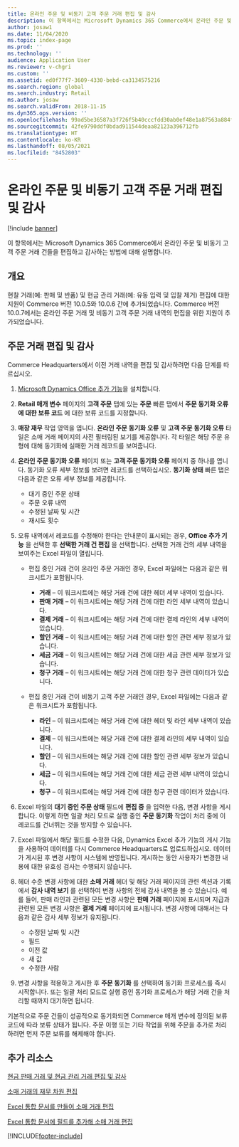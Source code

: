 ```yaml
---
title: 온라인 주문 및 비동기 고객 주문 거래 편집 및 감사
description: 이 항목에서는 Microsoft Dynamics 365 Commerce에서 온라인 주문 및 비동기 고객 주문 거래 건들을 편집하고 감사하는 방법에 대해 설명합니다.
author: josaw1
ms.date: 11/04/2020
ms.topic: index-page
ms.prod: ''
ms.technology: ''
audience: Application User
ms.reviewer: v-chgri
ms.custom: ''
ms.assetid: ed0f77f7-3609-4330-bebd-ca3134575216
ms.search.region: global
ms.search.industry: Retail
ms.author: josaw
ms.search.validFrom: 2018-11-15
ms.dyn365.ops.version: ''
ms.openlocfilehash: 99ad5be36587a3f726f5b40cccfdd30ab0ef48e1a87563a884f83264f40842fc
ms.sourcegitcommit: 42fe9790ddf0bdad911544deaa82123a396712fb
ms.translationtype: HT
ms.contentlocale: ko-KR
ms.lasthandoff: 08/05/2021
ms.locfileid: "8452803"
---
```

# <a name="edit-and-audit-online-order-and-asynchronous-customer-order-transactions"></a>온라인 주문 및 비동기 고객 주문 거래 편집 및 감사

[!include [banner](../includes/banner.md)]

이 항목에서는 Microsoft Dynamics 365 Commerce에서 온라인 주문 및 비동기 고객 주문 거래 건들을 편집하고 감사하는 방법에 대해 설명합니다.

## <a name="overview"></a>개요

현찰 거래(예: 판매 및 반품) 및 현금 관리 거래(예: 유동 입력 및 입찰 제거) 편집에 대한 지원이 Commerce 버전 10.0.5와 10.0.6 간에 추가되었습니다. Commerce 버전 10.0.7에서는 온라인 주문 거래 및 비동기 고객 주문 거래 내역의 편집을 위한 지원이 추가되었습니다.

## <a name="edit-and-audit-order-transactions"></a>주문 거래 편집 및 감사

Commerce Headquarters에서 이전 거래 내역을 편집 및 감사하려면 다음 단계를 따르십시오.

1. [Microsoft Dynamics Office 추가 기능](https://appsource.microsoft.com/product/office/WA104379629?tab=Overview)을 설치합니다.
1. **Retail 매개 변수** 페이지의 **고객 주문** 탭에 있는 **주문** 빠른 탭에서 **주문 동기화 오류에 대한 보류 코드** 에 대한 보류 코드를 지정합니다.
1. **매장 재무** 작업 영역을 엽니다. **온라인 주문 동기화 오류** 및 **고객 주문 동기화 오류** 타일은 소매 거래 페이지의 사전 필터링된 보기를 제공합니다. 각 타일은 해당 주문 유형에 대해 동기화에 실패한 거래 레코드를 보여줍니다.
1. **온라인 주문 동기화 오류** 페이지 또는 **고객 주문 동기화 오류** 페이지 중 하나를 엽니다. 동기화 오류 세부 정보를 보려면 레코드를 선택하십시오. **동기화 상태** 빠른 탭은 다음과 같은 오류 세부 정보를 제공합니다.

    - 대기 중인 주문 상태
    - 주문 오류 내역
    - 수정된 날짜 및 시간
    - 재시도 횟수

1. 오류 내역에서 레코드를 수정해야 한다는 안내문이 표시되는 경우, **Office 추가 기능** 을 선택한 후 **선택한 거래 건 편집** 을 선택합니다. 선택한 거래 건의 세부 내역을 보여주는 Excel 파일이 열립니다.

    - 편집 중인 거래 건이 온라인 주문 거래인 경우, Excel 파일에는 다음과 같은 워크시트가 포함됩니다.

        - **거래** – 이 워크시트에는 해당 거래 건에 대한 헤더 세부 내역이 있습니다.
        - **판매 거래** – 이 워크시트에는 해당 거래 건에 대한 라인 세부 내역이 있습니다.
        - **결제 거래** – 이 워크시트에는 해당 거래 건에 대한 결제 라인의 세부 내역이 있습니다.
        - **할인 거래** – 이 워크시트에는 해당 거래 건에 대한 할인 관련 세부 정보가 있습니다.
        - **세금 거래** – 이 워크시트에는 해당 거래 건에 대한 세금 관련 세부 정보가 있습니다.
        - **청구 거래** – 이 워크시트에는 해당 거래 건에 대한 청구 관련 데이터가 있습니다.

    - 편집 중인 거래 건이 비동기 고객 주문 거래인 경우, Excel 파일에는 다음과 같은 워크시트가 포함됩니다.

        - **라인** – 이 워크시트에는 해당 거래 건에 대한 헤더 및 라인 세부 내역이 있습니다.
        - **결제** – 이 워크시트에는 해당 거래 건에 대한 결제 라인의 세부 내역이 있습니다.
        - **할인** – 이 워크시트에는 해당 거래 건에 대한 할인 관련 세부 정보가 있습니다.
        - **세금** – 이 워크시트에는 해당 거래 건에 대한 세금 관련 세부 내역이 있습니다.
        - **청구** – 이 워크시트에는 해당 거래 건에 대한 청구 관련 데이터가 있습니다.

1. Excel 파일의 **대기 중인 주문 상태** 필드에 **편집 중** 을 입력한 다음, 변경 사항을 게시합니다. 이렇게 하면 일괄 처리 모드로 실행 중인 **주문 동기화** 작업이 처리 중에 이 레코드를 건너뛰는 것을 방지할 수 있습니다.
1. Excel 파일에서 해당 필드를 수정한 다음, Dynamics Excel 추가 기능의 게시 기능을 사용하여 데이터를 다시 Commerce Headquarters로 업로드하십시오. 데이터가 게시된 후 변경 사항이 시스템에 반영됩니다. 게시하는 동안 사용자가 변경한 내용에 대한 유효성 검사는 수행되지 않습니다.
1. 헤더 수준 변경 사항에 대한 **소매 거래** 헤더 및 해당 거래 페이지의 관련 섹션과 기록에서 **감사 내역 보기** 를 선택하여 변경 사항의 전체 감사 내역을 볼 수 있습니다. 예를 들어, 판매 라인과 관련된 모든 변경 사항은 **판매 거래** 페이지에 표시되며 지급과 관련된 모든 변경 사항은 **결제 거래** 페이지에 표시됩니다. 변경 사항에 대해서는 다음과 같은 감사 세부 정보가 유지됩니다.

    - 수정된 날짜 및 시간
    - 필드
    - 이전 값
    - 새 값
    - 수정한 사람

1. 변경 사항을 적용하고 게시한 후 **주문 동기화** 를 선택하여 동기화 프로세스를 즉시 시작합니다. 또는 일괄 처리 모드로 실행 중인 동기화 프로세스가 해당 거래 건을 처리할 때까지 대기하면 됩니다.

기본적으로 주문 건들이 성공적으로 동기화되면 Commerce 매개 변수에 정의된 보류 코드에 따라 보류 상태가 됩니다. 주문 이행 또는 기타 작업을 위해 주문을 추가로 처리하려면 먼저 주문 보류를 해제해야 합니다.

## <a name="additional-resources"></a>추가 리소스

[현금 판매 거래 및 현금 관리 거래 편집 및 감사](edit-cash-trans.md)

[소매 거래의 재무 차원 편집](edit-financial-dim.md)

[Excel 통합 문서를 만들어 소매 거래 편집](create-excel-edit.md)

[Excel 통합 문서에 필드를 추가해 소매 거래 편집](add-fields-excel.md)


[!INCLUDE[footer-include](../includes/footer-banner.md)]